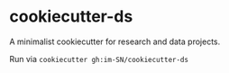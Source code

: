 # cookiecutter-ds

A minimalist cookiecutter for research and data projects.

Run via `cookiecutter gh:im-SN/cookiecutter-ds`

